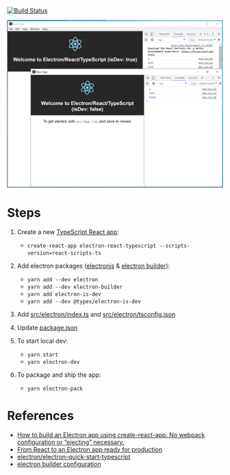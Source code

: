 
[![Build Status](https://karlkim.visualstudio.com/kimsk-electron-react-typescript/_apis/build/status/kimsk.electron-react-typescript)](https://karlkim.visualstudio.com/kimsk-electron-react-typescript/_build/latest?definitionId=1)

![screenshot](./electron-react-typescript.PNG)

# Steps

1. Create a new [TypeScript React app](https://github.com/wmonk/create-react-app-typescript): 

    - `create-react-app electron-react-typescript --scripts-version=react-scripts-ts`

2. Add electron packages ([electronjs](https://electronjs.org/) & [electron builder](https://www.electron.build/)): 
    - `yarn add --dev electron`
    - `yarn add --dev electron-builder`
    - `yarn add electron-is-dev`
    - `yarn add --dev @types/electron-is-dev`

3. Add [src/electron/index.ts](./src/electron/index.ts) and [src/electron/tsconfig.json](./src/electron/tsconfig.json)

4. Update [package.json](./package.json)

5. To start local dev:
    - `yarn start`
    - `yarn electron-dev`

6. To package and ship the app:

    - `yarn electron-pack`


# References
- [How to build an Electron app using create-react-app. No webpack configuration or “ejecting” necessary.](https://medium.freecodecamp.org/building-an-electron-application-with-create-react-app-97945861647c)
- [From React to an Electron app ready for production](https://medium.com/@kitze/%EF%B8%8F-from-react-to-an-electron-app-ready-for-production-a0468ecb1da3)
- [electron/electron-quick-start-typescript](https://github.com/electron/electron-quick-start-typescript)
- [electron builder configuration](https://www.electron.build/configuration/configuration)
